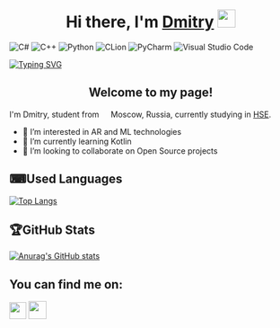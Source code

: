 <h1 align="center">Hi there, I'm <a href="https://vk.com/thats_impossible" target="_blank">Dmitry</a> 
<img src="https://github.com/blackcater/blackcater/raw/main/images/Hi.gif" height="32"/></h1>

![C#](https://img.shields.io/badge/c%23-%23239120.svg?style=for-the-badge&logo=c-sharp&logoColor=white)
![C++](https://img.shields.io/badge/c++-%2300599C.svg?style=for-the-badge&logo=c%2B%2B&logoColor=white)
![Python](https://img.shields.io/badge/python-3670A0?style=for-the-badge&logo=python&logoColor=ffdd54)
![CLion](https://img.shields.io/badge/CLion-black?style=for-the-badge&logo=clion&logoColor=white)
![PyCharm](https://img.shields.io/badge/pycharm-143?style=for-the-badge&logo=pycharm&logoColor=black&color=black&labelColor=green)
![Visual Studio Code](https://img.shields.io/badge/Visual%20Studio%20Code-0078d7.svg?style=for-the-badge&logo=visual-studio-code&logoColor=white)

[![Typing SVG](https://readme-typing-svg.herokuapp.com?color=%2336BCF7&lines=Computer+science+student)](https://git.io/typing-svg)
<h2 align="center">Welcome to my page!</h2>
<span>I'm Dmitry, student from <img src="https://cdn-icons-png.flaticon.com/512/323/323300.png" width="13"/> Moscow, Russia, currently studying in <a href="https://www.hse.ru/en/">HSE</a>.</span>

- 👀 I’m interested in AR and ML technologies
- 🌱 I’m currently learning Kotlin
- 💞️ I’m looking to collaborate on Open Source projects

<h2>⌨Used Languages</h2>

[![Top Langs](https://github-readme-stats.vercel.app/api/top-langs/?username=Dipvincer)](https://github.com/anuraghazra/github-readme-stats)

<h2>🏆GitHub Stats</h2>

[![Anurag's GitHub stats](https://github-readme-stats.vercel.app/api?username=Dipvincer&theme=radical)](https://github.com/anuraghazra/github-readme-stats)

## You can find me on:
<a href="https://vk.com/thats_impossible"><img src="https://upload.wikimedia.org/wikipedia/commons/2/21/VK.com-logo.svg" width="30"/></a>
<a href="https://github.com/Dipvincer"><img src="https://icon-library.com/images/github-icon-white/github-icon-white-6.jpg" width="32"/></a>

<!---
Dipvincer/Dipvincer is a ✨ special ✨ repository because its `README.md` (this file) appears on your GitHub profile.
You can click the Preview link to take a look at your changes.
--->

